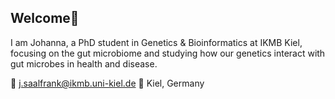 ## Welcome👋

I am Johanna, a PhD student in Genetics & Bioinformatics at IKMB Kiel, focusing on the gut microbiome and studying how our genetics interact with gut microbes in health and disease. 

💌 j.saalfrank@ikmb.uni-kiel.de
📌 Kiel, Germany




<!--
**JohannaSaali/JohannaSaali** is a ✨ _special_ ✨ repository because its `README.md` (this file) appears on your GitHub profile.

Here are some ideas to get you started:

- 🔭 I’m currently working on ...
- 🌱 I’m currently learning ...
- 👯 I’m looking to collaborate on ...
- 🤔 I’m looking for help with ...
- 💬 Ask me about ...
- 📫 How to reach me: ...
- 😄 Pronouns: ...
- ⚡ Fun fact: ...
-->
